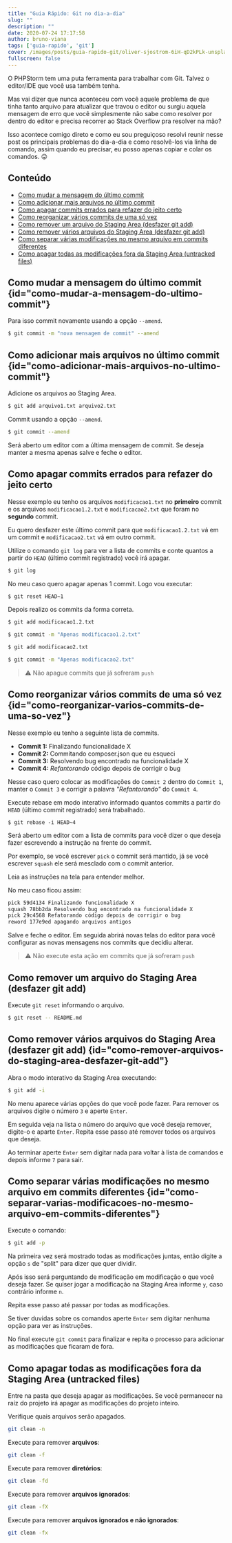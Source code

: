 ```yaml
---
title: "Guia Rápido: Git no dia-a-dia"
slug: ""
description: ""
date: 2020-07-24 17:17:58
author: bruno-viana
tags: ['guia-rapido', 'git']
cover: /images/posts/guia-rapido-git/oliver-sjostrom-6iH-qD2kPLk-unsplash.jpg
fullscreen: false
---
```

O PHPStorm tem uma puta ferramenta para trabalhar com Git. Talvez o editor/IDE que você usa também tenha.

Mas vai dizer que nunca aconteceu com você aquele problema de que tinha tanto arquivo para atualizar que travou o editor ou surgiu aquela mensagem de erro que você simplesmente não sabe como resolver por dentro do editor e precisa recorrer ao Stack Overflow pra resolver na mão?

Isso acontece comigo direto e como eu sou preguiçoso resolvi reunir nesse post os principais problemas do dia-a-dia e como resolvê-los via linha de comando, assim quando eu precisar, eu posso apenas copiar e colar os comandos. :stuck_out_tongue_winking_eye:

## Conteúdo

- [Como mudar a mensagem do último commit](#como-mudar-a-mensagem-do-ultimo-commit)
- [Como adicionar mais arquivos no último commit](#como-adicionar-mais-arquivos-no-ultimo-commit)
- [Como apagar commits errados para refazer do jeito certo](#como-apagar-commits-errados-para-refazer-do-jeito-certo)
- [Como reorganizar vários commits de uma só vez](#como-reorganizar-varios-commits-de-uma-so-vez)
- [Como remover um arquivo do Staging Area (desfazer git add)](#como-remover-um-arquivo-do-staging-area-desfazer-git-add)
- [Como remover vários arquivos do Staging Area (desfazer git add)](#como-remover-arquivos-do-staging-area-desfazer-git-add)
- [Como separar várias modificações no mesmo arquivo em commits diferentes](#como-separar-varias-modificacoes-no-mesmo-arquivo-em-commits-diferentes)
- [Como apagar todas as modificações fora da Staging Area (untracked files)](#como-apagar-todas-as-modificações-fora-da-staging-area-untracked-files)

## Como mudar a mensagem do último commit {id="como-mudar-a-mensagem-do-ultimo-commit"}

Para isso commit novamente usando a opção `--amend`.

```bash
$ git commit -m "nova mensagem de commit" --amend
```

## Como adicionar mais arquivos no último commit {id="como-adicionar-mais-arquivos-no-ultimo-commit"}

Adicione os arquivos ao Staging Area.

```bash
$ git add arquivo1.txt arquivo2.txt
```

Commit usando a opção `--amend`.

```bash
$ git commit --amend
```

Será aberto um editor com a última mensagem de commit. Se deseja manter a mesma apenas salve e feche o editor.


## Como apagar commits errados para refazer do jeito certo

Nesse exemplo eu tenho os arquivos `modificacao1.txt` no **primeiro** commit e os arquivos `modificacao1.2.txt` e `modificacao2.txt` que foram no **segundo** commit. 

Eu quero desfazer este último commit para que `modificacao1.2.txt` vá em um commit e `modificacao2.txt` vá em outro commit.

Utilize o comando `git log` para ver a lista de commits e conte quantos a partir do `HEAD` (último commit registrado) você irá apagar.

```bash
$ git log
```

No meu caso quero apagar apenas 1 commit. Logo vou executar:

```bash
$ git reset HEAD~1
```

Depois realizo os commits da forma correta.

```bash
$ git add modificacao1.2.txt

$ git commit -m "Apenas modificacao1.2.txt"

$ git add modificacao2.txt

$ git commit -m "Apenas modificacao2.txt"
```

> :warning: Não apague commits que já sofreram `push`

## Como reorganizar vários commits de uma só vez {id="como-reorganizar-varios-commits-de-uma-so-vez"}

Nesse exemplo eu tenho a seguinte lista de commits.

- **Commit 1:** Finalizando funcionalidade X
- **Commit 2:** Commitando composer.json que eu esqueci
- **Commit 3:** Resolvendo bug encontrado na funcionalidade X
- **Commit 4:** *Refantorando* código depois de corrigir o bug

Nesse caso quero colocar as modificações do `Commit 2` dentro do `Commit 1`, manter o `Commit 3` e corrigir a palavra *"Refantorando"* do `Commit 4`.

Execute rebase em modo interativo informado quantos commits a partir do `HEAD` (último commit registrado) será trabalhado.

```
$ git rebase -i HEAD~4
```

Será aberto um editor com a lista de commits para você dizer o que deseja fazer escrevendo a instrução na frente do commit. 

Por exemplo, se você escrever `pick` o commit será mantido, já se você escrever `squash` ele será mesclado com o commit anterior.

Leia as instruções na tela para entender melhor.

No meu caso ficou assim:

```bash
pick 59d4134 Finalizando funcionalidade X
squash 78bb2da Resolvendo bug encontrado na funcionalidade X
pick 29c4568 Refatorando código depois de corrigir o bug
reword 177e9ed apagando arquivos antigos
```

Salve e feche o editor. Em seguida abrirá novas telas do editor para você configurar as novas mensagens nos commits que decidiu alterar.

> :warning: Não execute esta ação em commits que já sofreram `push`

## Como remover um arquivo do Staging Area (desfazer git add)

Execute `git reset` informando o arquivo.

```bash
$ git reset -- README.md
```

## Como remover vários arquivos do Staging Area (desfazer git add) {id="como-remover-arquivos-do-staging-area-desfazer-git-add"}

Abra o modo interativo da Staging Area executando:

```bash
$ git add -i
```

No menu aparece várias opções do que você pode fazer. Para remover os arquivos digite o número `3` e aperte `Enter`.

Em seguida veja na lista o número do arquivo que você deseja remover, digite-o e aparte `Enter`. Repita esse passo até remover todos os arquivos que deseja.

Ao terminar aperte `Enter` sem digitar nada para voltar à lista de comandos e depois informe `7` para sair.

## Como separar várias modificações no mesmo arquivo em commits diferentes {id="como-separar-varias-modificacoes-no-mesmo-arquivo-em-commits-diferentes"}

Execute o comando:

```bash
$ git add -p
```

Na primeira vez será mostrado todas as modificações juntas, então digite a opção `s` de "split" para dizer que quer dividir.

Após isso será perguntando de modificação em modificação o que você deseja fazer. Se quiser jogar a modificação na Staging Area informe `y`, caso contrário informe `n`.

Repita esse passo até passar por todas as modificações.

Se tiver duvidas sobre os comandos aperte `Enter` sem digitar nenhuma opção para ver as instruções.

No final execute `git commit` para finalizar e repita o processo para adicionar as modificações que ficaram de fora.

## Como apagar todas as modificações fora da Staging Area (untracked files)

Entre na pasta que deseja apagar as modificações. Se você permanecer na raíz do projeto irá apagar as modificações do projeto inteiro.

Verifique quais arquivos serão apagados.

```bash
git clean -n
```

Execute para remover **arquivos**:

```bash
git clean -f
```

Execute para remover **diretórios**:

```bash
git clean -fd
```

Execute para remover **arquivos ignorados**:

```bash
git clean -fX
```

Execute para remover **arquivos ignorados e não ignorados**:

```bash
git clean -fx
```

